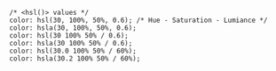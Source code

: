     /* <hsl()> values */
    color: hsl(30, 100%, 50%, 0.6); /* Hue - Saturation - Lumiance */
    color: hsla(30, 100%, 50%, 0.6); 
    color: hsl(30 100% 50% / 0.6); 
    color: hsla(30 100% 50% / 0.6); 
    color: hsl(30.0 100% 50% / 60%); 
    color: hsla(30.2 100% 50% / 60%); 